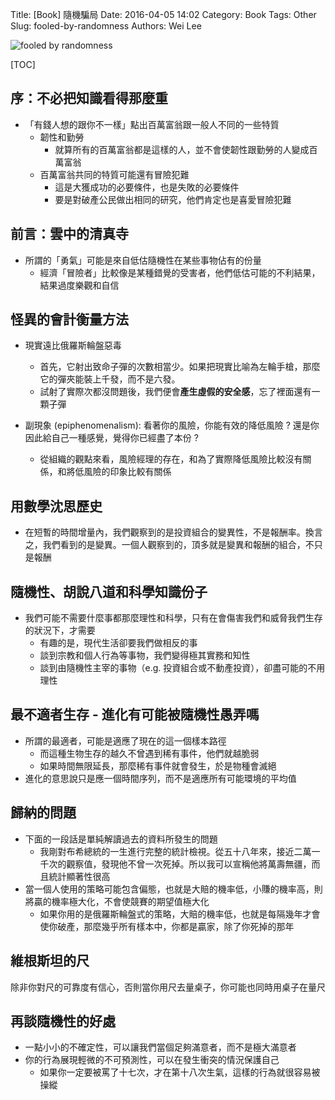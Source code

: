Title: [Book] 隨機騙局
Date: 2016-04-05 14:02
Category: Book
Tags: Other
Slug: fooled-by-randomness
Authors: Wei Lee

![fooled by randomness](http://pic.eslite.com/Upload/Product/201405/m/635359124106127500.jpg)

<!--more-->

[TOC]

## 序：不必把知識看得那麼重

* 「有錢人想的跟你不一樣」點出百萬富翁跟一般人不同的一些特質
    * 韌性和勤勞
        * 就算所有的百萬富翁都是這樣的人，並不會使韌性跟勤勞的人變成百萬富翁
    * 百萬富翁共同的特質可能還有冒險犯難
        * 這是大獲成功的必要條件，也是失敗的必要條件
        * 要是對破產公民做出相同的研究，他們肯定也是喜愛冒險犯難

## 前言：雲中的清真寺

* 所謂的「勇氣」可能是來自低估隨機性在某些事物佔有的份量
    * 經濟「冒險者」比較像是某種錯覺的受害者，他們低估可能的不利結果，結果過度樂觀和自信

## 怪異的會計衡量方法

* 現實遠比俄羅斯輪盤惡毒
    * 首先，它射出致命子彈的次數相當少。如果把現實比喻為左輪手槍，那麼它的彈夾能裝上千發，而不是六發。
    * 試射了實際次都沒問題後，我們便會**產生虛假的安全感**，忘了裡面還有一顆子彈

* 副現象 (epiphenomenalism): 看著你的風險，你能有效的降低風險 ? 還是你因此給自己一種感覺，覺得你已經盡了本份 ?
    * 從組織的觀點來看，風險經理的存在，和為了實際降低風險比較沒有關係，和將低風險的印象比較有關係

## 用數學沈思歷史

* 在短暫的時間增量內，我們觀察到的是投資組合的變異性，不是報酬率。換言之，我們看到的是變異。一個人觀察到的，頂多就是變異和報酬的組合，不只是報酬

## 隨機性、胡說八道和科學知識份子

* 我們可能不需要什麼事都那麼理性和科學，只有在會傷害我們和威脅我們生存的狀況下，才需要
    * 有趣的是，現代生活卻要我們做相反的事
    * 談到宗教和個人行為等事物，我們變得極其實務和知性
    * 談到由隨機性主宰的事物（e.g. 投資組合或不動產投資），卻盡可能的不用理性

## 最不適者生存 - 進化有可能被隨機性愚弄嗎

* 所謂的最適者，可能是適應了現在的這一個樣本路徑
    * 而這種生物生存的越久不曾遇到稀有事件，他們就越脆弱
    * 如果時間無限延長，那麼稀有事件就會發生，於是物種會滅絕
* 進化的意思說只是應一個時間序列，而不是適應所有可能環境的平均值

## 歸納的問題

* 下面的一段話是單純解讀過去的資料所發生的問題
    * 我剛對布希總統的一生進行完整的統計檢視。從五十八年來，接近二萬一千次的觀察值，發現他不曾一次死掉。所以我可以宣稱他將萬壽無疆，而且統計顯著性很高
* 當一個人使用的策略可能包含偏態，也就是大賠的機率低，小賺的機率高，則將贏的機率極大化，不會使競賽的期望值極大化
    * 如果你用的是俄羅斯輪盤式的策略，大賠的機率低，也就是每隔幾年才會使你破產，那麼幾乎所有樣本中，你都是贏家，除了你死掉的那年

## 維根斯坦的尺

除非你對尺的可靠度有信心，否則當你用尺去量桌子，你可能也同時用桌子在量尺

## 再談隨機性的好處

* 一點小小的不確定性，可以讓我們當個足夠滿意者，而不是極大滿意者
* 你的行為展現輕微的不可預測性，可以在發生衝突的情況保護自己
    * 如果你一定要被罵了十七次，才在第十八次生氣，這樣的行為就很容易被操縱

